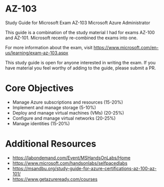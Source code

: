 # AZ-103
Study Guide for Microsoft Exam AZ-103 Microsoft Azure Administrator

This guide is a combination of the study material I had for exams AZ-100 and AZ-101. Microsoft recently re-combined the exams into one.

For more information about the exam, visit https://www.microsoft.com/en-us/learning/exam-az-103.aspx

This study guide is open for anyone interested in writing the exam. If you have material you feel worthy of adding to the guide, please submit a PR.

# Core Objectives
* Manage Azure subscriptions and resources (15-20%)
* Implement and manage storage (5-10%)
* Deploy and manage virtual machines (VMs) (20-25%)
* Configure and manage virtual networks (20-25%)
* Manage identities (15-20%)

# Additional Resources
* https://labondemand.com/Event/MSHandsOnLabs/Home
* https://www.microsoft.com/handsonlabs/selfpacedlabs
* https://msandbu.org/study-guide-for-azure-certifications-az-100-az-101/
* https://www.getazureready.com/courses